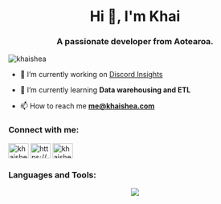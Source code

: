 <h1 align="center">Hi 👋, I'm Khai</h1>
<h3 align="center">A passionate developer from Aotearoa.</h3>

<p align="left"> <img src="https://komarev.com/ghpvc/?username=khaishea&label=Profile%20views&color=6fd8a7&style=flat" alt="khaishea" /> </p>

- 🔭 I’m currently working on [Discord Insights](https://github.com/KhaiShea/DiscordInsights)

- 🌱 I’m currently learning **Data warehousing and ETL**

- 📫 How to reach me **me@khaishea.com**

<h3 align="left">Connect with me:</h3>
<p align="left">
<a href="https://twitter.com/khaishea" target="blank"><img align="center" src="https://raw.githubusercontent.com/rahuldkjain/github-profile-readme-generator/master/src/images/icons/Social/twitter.svg" alt="khaishea" height="30" width="40" /></a>
<a href="https://linkedin.com/in/https://www.linkedin.com/in/khai-dye-brinkman/" target="blank"><img align="center" src="https://raw.githubusercontent.com/rahuldkjain/github-profile-readme-generator/master/src/images/icons/Social/linked-in-alt.svg" alt="https://www.linkedin.com/in/khai-dye-brinkman/" height="30" width="40" /></a>
<a href="https://instagram.com/khaishea" target="blank"><img align="center" src="https://raw.githubusercontent.com/rahuldkjain/github-profile-readme-generator/master/src/images/icons/Social/instagram.svg" alt="khaishea" height="30" width="40" /></a>
</p>

<h3 align="left">Languages and Tools:</h3>
<p align="center">
    <img src="https://skillicons.dev/icons?i=git,kubernetes,docker,c,vim](https://skillicons.dev/icons?i=anaconda,aws,discord,discordjs,gcp,graphql,java,js,nodejs,postgres,py,r,rust,sqlite,sklearn,tensorflow,ts,vue")/>
</p>
